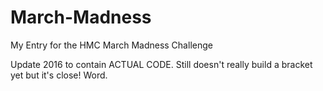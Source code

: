 # March-Madness
My Entry for the HMC March Madness Challenge

Update 2016 to contain ACTUAL CODE.
Still doesn't really build a bracket yet but it's close! Word.
